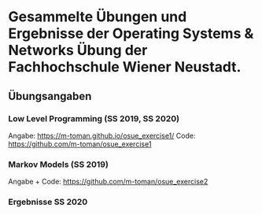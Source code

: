 # Gesammelte Übungen und Ergebnisse der Operating Systems & Networks Übung der Fachhochschule Wiener Neustadt.

## Übungsangaben

### Low Level Programming (SS 2019, SS 2020)
Angabe: https://m-toman.github.io/osue_exercise1/
Code: https://github.com/m-toman/osue_exercise1

### Markov Models (SS 2019)
Angabe + Code: https://github.com/m-toman/osue_exercise2

### Ergebnisse SS 2020

